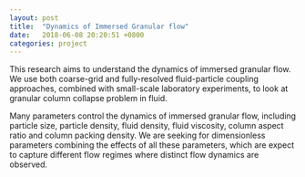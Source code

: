 ```yaml
---
layout: post
title:  "Dynamics of Immersed Granular flow"
date:   2018-06-08 20:20:51 +0800
categories: project
---
```


This research aims to understand the dynamics of immersed granular flow. We use both coarse-grid and fully-resolved fluid-particle coupling approaches, combined with small-scale laboratory experiments, to look at granular column collapse problem in fluid.

Many parameters control the dynamics of immersed granular flow, including particle size, particle density, fluid density, fluid viscosity, column aspect ratio and column packing density. We are seeking for dimensionless parameters combining the effects of all these parameters, which are expect to capture different flow regimes where distinct flow dynamics are observed.